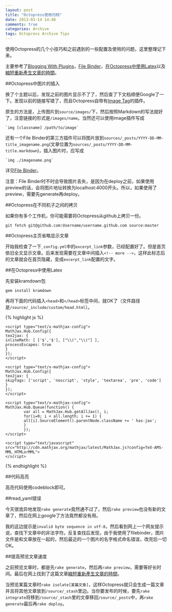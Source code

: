 ```yaml
---
layout: post
title: "Octopress使用归档"
date: 2013-03-14 14:48
comments: true
categories: Archive 
tags: Octopress Archive Tips
---
```


使用Octopress的几个小技巧和之前遇到的一些配置及使用的问题，这里整理记下来。

主要参考了[Blogging With Plugins](http://octopress.org/docs/blogging/plugins)，[File Binder](https://github.com/aycabta/octopress-file-binder)，[在Octopress中使用Latex](http://yanping.me/cn/blog/2012/03/10/octopress-with-latex/)以及[縮短重新產生文章的時間](http://blog.eddie.com.tw/2011/10/30/speed-up-octopress-post-regeneration/)。

<!-- more -->

##Octopress中图片的插入

换了个主题以后，发现之前的图片显示不了了，然后查了下文档顺便Google了一下。发现以前的链接写错了，而且Octopress自带有[Image Tag](http://octopress.org/docs/plugins/image-tag/)的插件。

原生的方法是，上传图片到`source/images/`下，然后按照Markdown的写法就好了，注意链接的形式是`/images/name`。当然还可以使用image插件写成

    `img [classname] /path/to/image`

还有一个File Binder的第三方插件可以将图片放到`sources/_posts/YYYY-DD-MM-title_imagename.png`(文章位置为`sources/_posts/YYYY-DD-MM-title.markdown`)，插入图片时，应写成

    `img ./imagename.png`

详见[File Binder](https://github.com/aycabta/octopress-file-binder)。

注意：File Binder时不时会导致图片丢失，是因为在deploy之前，如果使用preview的话，会将图片地址转换为localhost:4000开头。所以，如果使用了preview，需要先generate再deploy。

##Octopress在不同机子之间的拷贝

如果你有多个工作机，你可能需要将Octopress从github上拷贝一份。

    git fetch git@github.com:Username/username.github.com source:master

##Octopress主页省略显示文章

开始我检查了一下`_config.yml`中的`excerpt_link`参数，已经配置好了。但是首页依旧全文显示文章。后来发现需要在文章中间插入`<!-- more -->`，这样此标志后的文章就会在首页隐藏，变成`excerpt_link`配置的文字。

##在Octopress中使用Latex

先安装kramdown包

    gem install kramdown

再将下面的代码插入`<head>`和`</head>`标签中间，就OK了（文件路径是`/source/_include/custom/head.html`）。

{% highlight js %}
    <!-- mathjax config similar to math.stackexchange -->
    
    <script type="text/x-mathjax-config">
    MathJax.Hub.Config({
    tex2jax: {
    inlineMath: [ ['$','$'], ["\\(","\\)"] ],
    processEscapes: true
    }
    });
    </script>
    
    <script type="text/x-mathjax-config">
    MathJax.Hub.Config({
    tex2jax: {
    skipTags: ['script', 'noscript', 'style', 'textarea', 'pre', 'code']
    }
    });
    </script>
    
    <script type="text/x-mathjax-config">
    MathJax.Hub.Queue(function() {
            var all = MathJax.Hub.getAllJax(), i;
            for(i=0; i < all.length; i += 1) {
            all[i].SourceElement().parentNode.className += ' has-jax';
            }
            });
    </script>
    
    <script type="text/javascript"
    src="http://cdn.mathjax.org/mathjax/latest/MathJax.js?config=TeX-AMS-MML_HTMLorMML">
    </script>
{% endhighlight %}

##代码高亮

高亮代码使用codeblock即可。

##read_yaml错误

今天很诡异地发现`rake generate`竟然通不过了，然后`rake preview`也没有新的文章了，然后在网上google了方法竟然都没有用。

我的这边提示是`invalid byte sequence in utf-8`，然后看到网上一个网友提示说，查找下文章中的非法字符。反复查找后发现，由于我使用了filebinder，图片文件是和文章放在一起的，然后最近的一个图片的名字格式命名错误，改完后一切OK。

##提高预览文章速度

之前预览文章时，都是先`rake generate`，然后再`rake preview`，需要等好长时间。最后在网上找到了这篇文章[縮短重新產生文章的時間](http://blog.eddie.com.tw/2011/10/30/speed-up-octopress-post-regeneration/)。

当预览某篇文章时`rake isolate[某篇文章]`，这样Octopress就只会生成一篇文章并且将其他文章放到`/source/_stash`里边。当你要发布的时候，要先`rake integrate`将移到`/source/_stash`里的文章移回`/source/_posts`中，再`rake generate`最后再`rake deploy`。


